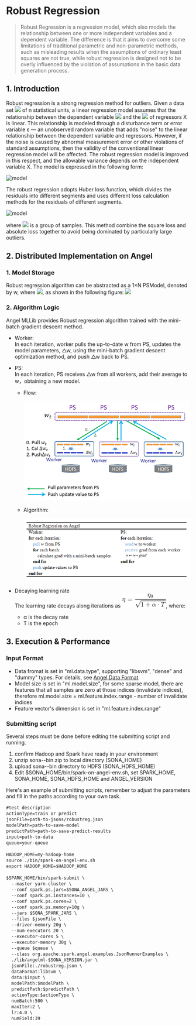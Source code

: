 # Robust Regression

> Robust Regression is a regression model, which also models the relationship between one or more independent variables and a dependent variable. The difference is that it aims to overcome some limitations of traditional parametric and non-parametric methods, such as misleading results when the assumptions of ordinary least squares are not true, while robust regression is designed not to be overly influenced by the violation of assumptions in the basic data generation process.   

## 1. Introduction

Robust regression is a strong regression method for outliers. Given a data set ![](http://latex.codecogs.com/png.latex?\dpi{100}\displaystyle(Y_i,X_i1,\ldots,X_ip),i=1,\ldots,n) of n statistical units, a linear regression model assumes that the relationship between the dependent variable ![](http://latex.codecogs.com/png.latex?\dpi{100}\displaystyle{Y_i}) and the ![](http://latex.codecogs.com/png.latex?\dpi{100}\displaystyle{X_i1},\ldots,X_ip)  of regressors X is linear. This relationship is modeled through a disturbance term or error variable ε — an unobserved random variable that adds "noise" to the linear relationship between the dependent variable and regressors. However, if the noise is caused by abnormal measurement error or other violations of standard assumptions, then the validity of the conventional linear regression model will be affected. The robust regression model is improved in this respect, and the allowable variance depends on the independent variable X. The model is expressed in the following form:

![model](http://latex.codecogs.com/png.latex?\dpi{150}Y_i=\alpha+\beta_0X_{i1}+\beta_1X_{i2}+\ldots+\beta_pX_{ip}+\varepsilon_i,\qquad&i=1,\ldots,n)  

The robust regression adopts Huber loss function, which divides the residuals into different segments and uses different loss calculation methods for the residuals of different segments.

![model](http://latex.codecogs.com/png.latex?\dpi{150}\L_{\delta}(y-f(x))={\begin{cases}{\frac{1}{2}}\sum_{{i=1}}^{n}{(y_i-f(x_i))^{2}}&{\text{for}}|y_i-f(x_i)|\leq\delta\\\\\delta\sum_{{i=1}}^{n}(|y_i-f(x_i)|-{\frac{1}{2}})&{\text{otherwise.}}\end{cases}})

where ![](http://latex.codecogs.com/png.latex?\dpi{100}\displaystyle(y_{i},x_{i}),({\displaystyle{i}=1,2,\ldots,n)) is a group of samples. This method combine the square loss and absolute loss together to avoid being dominated by particularly large outliers.

## 2. Distributed Implementation on Angel
### 1. Model Storage
Robust regression algorithm can be abstracted as a 1×N PSModel, denoted by w, where ![](http://latex.codecogs.com/png.latex?\dpi{100}w=(\alpha,\beta)), as shown in the following figure:
![](../img/lr_model.png)

### 2. Algorithm Logic
Angel MLLib provides Robust regression algorithm trained with the mini-batch gradient descent method. 

* Worker:    
In each iteration, worker pulls the up-to-date w from PS, updates the model parameters, △w, using the mini-batch gradient descent optimization method, and push △w back to PS. 
* PS:    
In each iteration, PS receives △w from all workers, add their average to w，obtaining a new model.    
  * Flow:      
  
	![](../imgs/lr_gradient.png)  
  * Algorithm:
 
	![](../imgs/RobustRegression_gd.png)  


* Decaying learning rate    
The learning rate decays along iterations as ![](../imgs/LR_lr_ecay.gif), where:
	* α is the decay rate 
	* T is the epoch

## 3. Execution & Performance

### Input Format

* Data fromat is set in "ml.data.type", supporting "libsvm", "dense" and "dummy" types. For details, see [Angel Data Format](data_format_en.md)
* Model size is  set in "ml.model.size", for some sparse model, there are features that all samples are zero at those indices (invalidate indices), therefore ml.model.size = ml.feature.index.range - number of invalidate indices
* Feature vector's dimension is set in "ml.feature.index.range"


### Submitting script

Several steps must be done before editing the submitting script and running.

1. confirm Hadoop and Spark have ready in your environment
2. unzip sona-<version>-bin.zip to local directory (SONA_HOME)
3. upload sona-<version>-bin directory to HDFS (SONA_HDFS_HOME)
4. Edit $SONA_HOME/bin/spark-on-angel-env.sh, set SPARK_HOME, SONA_HOME, SONA_HDFS_HOME and ANGEL_VERSION

Here's an example of submitting scripts, remember to adjust the parameters and fill in the paths according to your own task.

```
#test description
actionType=train or predict
jsonFile=path-to-jsons/robustreg.json
modelPath=path-to-save-model
predictPath=path-to-save-predict-results
input=path-to-data
queue=your-queue

HADOOP_HOME=my-hadoop-home
source ./bin/spark-on-angel-env.sh
export HADOOP_HOME=$HADOOP_HOME

$SPARK_HOME/bin/spark-submit \
  --master yarn-cluster \
  --conf spark.ps.jars=$SONA_ANGEL_JARS \
  --conf spark.ps.instances=10 \
  --conf spark.ps.cores=2 \
  --conf spark.ps.memory=10g \
  --jars $SONA_SPARK_JARS \
  --files $jsonFile \
  --driver-memory 20g \
  --num-executors 20 \
  --executor-cores 5 \
  --executor-memory 30g \
  --queue $queue \
  --class org.apache.spark.angel.examples.JsonRunnerExamples \
  ./lib/angelml-$SONA_VERSION.jar \
  jsonFile:./robustreg.json \
  dataFormat:libsvm \
  data:$input \
  modelPath:$modelPath \
  predictPath:$predictPath \
  actionType:$actionType \
  numBatch:500 \
  maxIter:2 \
  lr:4.0 \
  numField:39
```